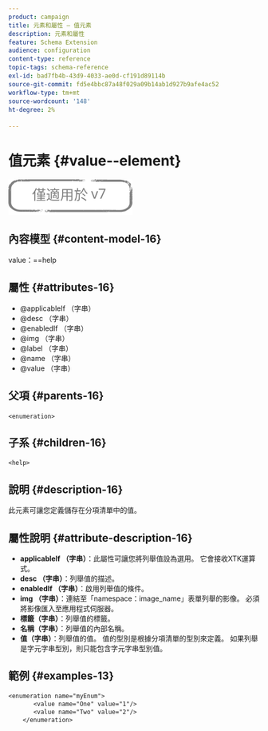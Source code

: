```yaml
---
product: campaign
title: 元素和屬性 — 值元素
description: 元素和屬性
feature: Schema Extension
audience: configuration
content-type: reference
topic-tags: schema-reference
exl-id: bad7fb4b-43d9-4033-ae0d-cf191d89114b
source-git-commit: fd5e4bbc87a48f029a09b14ab1d927b9afe4ac52
workflow-type: tm+mt
source-wordcount: '148'
ht-degree: 2%

---
```


# 值元素 {#value--element}

![](../../../assets/v7-only.svg)

## 內容模型 {#content-model-16}

value：==help

## 屬性 {#attributes-16}

* @applicableIf （字串）
* @desc （字串）
* @enabledIf （字串）
* @img （字串）
* @label （字串）
* @name （字串）
* @value （字串）

## 父項 {#parents-16}

`<enumeration>`

## 子系 {#children-16}

`<help>`

## 說明 {#description-16}

此元素可讓您定義儲存在分項清單中的值。

## 屬性說明 {#attribute-description-16}

* **applicableIf （字串）**：此屬性可讓您將列舉值設為選用。 它會接收XTK運算式。
* **desc （字串）**：列舉值的描述。
* **enabledIf （字串）**：啟用列舉值的條件。
* **img （字串）**：連結至「namespace：image_name」表單列舉的影像。 必須將影像匯入至應用程式伺服器。
* **標籤（字串）**：列舉值的標籤。
* **名稱（字串）**：列舉值的內部名稱。
* **值（字串）**：列舉值的值。 值的型別是根據分項清單的型別來定義。 如果列舉是字元字串型別，則只能包含字元字串型別值。

## 範例 {#examples-13}

```
<enumeration name="myEnum">
       <value name="One" value="1"/>
       <value name="Two" value="2"/>
    </enumeration>
```

